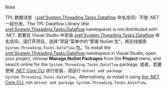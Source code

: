 > [!NOTE]
> <span data-ttu-id="86c2e-101">TPL 数据流库（<xref:System.Threading.Tasks.Dataflow> 命名空间）不随 .NET 一起分发。</span><span class="sxs-lookup"><span data-stu-id="86c2e-101">The TPL Dataflow Library (the <xref:System.Threading.Tasks.Dataflow> namespace) is not distributed with .NET.</span></span> <span data-ttu-id="86c2e-102">若要在 Visual Studio 中安装 <xref:System.Threading.Tasks.Dataflow> 命名空间，请打开项目，选择“项目”菜单中的“管理 NuGet 包”，再在线搜索 `System.Threading.Tasks.Dataflow` 包。</span><span class="sxs-lookup"><span data-stu-id="86c2e-102">To install the <xref:System.Threading.Tasks.Dataflow> namespace in Visual Studio, open your project, choose **Manage NuGet Packages** from the **Project** menu, and search online for the `System.Threading.Tasks.Dataflow` package.</span></span> <span data-ttu-id="86c2e-103">或者，若要使用 [.NET Core CLI](/dotnet/core/tools/) 进行安装，请运行 `dotnet add package System.Threading.Tasks.Dataflow`。</span><span class="sxs-lookup"><span data-stu-id="86c2e-103">Alternatively, to install it using [the .NET Core CLI](/dotnet/core/tools/), run `dotnet add package System.Threading.Tasks.Dataflow`.</span></span>
